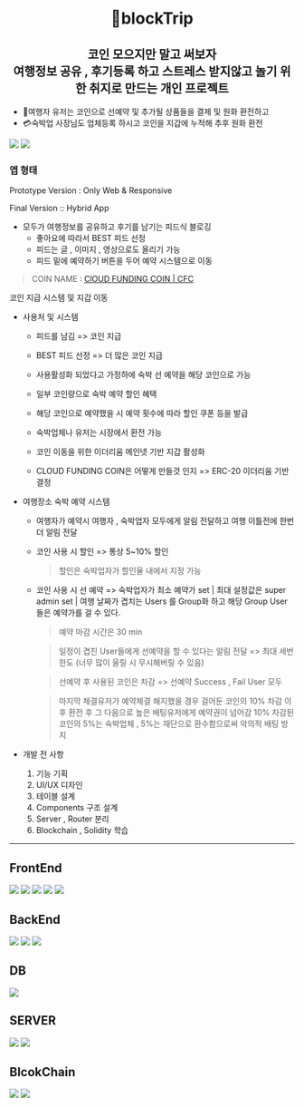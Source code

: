 <h1 align="center"> 🚐blockTrip</h1>

<h2 align="center">
  코인 모으지만 말고 써보자<br>
  여행정보 공유 , 후기등록 하고 스트레스 받지않고 놀기 위한 취지로 만드는 개인 프로젝트
</h2>  

<ul>
  <li>📅여행자 유저는 코인으로 선예약 및 추가될 상품들을 결제 및 원화 환전하고</li>
  <li>💳숙박업 사장님도 업체등록 하시고 코인을 지갑에 누적해 추후 원화 환전 </li>
</ul>
 

<span><img src="https://img.shields.io/badge/Project-black?style=for-the-badge" /></span>
<span><img src="https://img.shields.io/badge/blockTrip-07cdf0?style=for-the-badge" /></span>

 <div>
 <h3>앱 형태</h3>
 <p>Prototype Version : Only Web & Responsive </p>
 <p>Final Version :: Hybrid App</p>
 </div>
 
 
- 모두가 여행정보를 공유하고 후기를 남기는 피드식 블로깅  
  - 좋아요에 따라서 BEST 피드 선정
  - 피드는 글 , 이미지 , 영상으로도 올리기 가능
  - 피드 밑에 예약하기 버튼을 두어 예약 시스템으로 이동

 >COIN NAME : <a href="https://github.com/tjehdgur1500/CloudFundingcoin">ClOUD FUNDING COIN | CFC</a>
 <p>코인 지급 시스템 및 지갑 이동</p>

- 사용처 및 시스템
  - 피드를 남김 => 코인 지급
  - BEST 피드 선정 => 더 많은 코인 지급
  - 사용활성화 되었다고 가정하에 숙박 선 예약을 해당 코인으로 가능
  - 일부 코인량으로 숙박 예약 할인 혜택
  - 해당 코인으로 예약했을 시 예약 횟수에 따라 할인 쿠폰 등을 발급
  - 숙박업체나 유저는 시장에서 환전 가능

  - 코인 이동을 위한 이더리움 메인넷 기반 지갑 활성화
  - CLOUD FUNDING COIN은 어떻게 만들것 인지 => ERC-20 이더리움 기반 결정
  
- 여행장소 숙박 예약 시스템 
  - 여행자가 예약시 여행자 , 숙박업자 모두에게 알림 전달하고 여행 이틀전에 한번더 알림 전달
  - 코인 사용 시 할인 => 통상 5~10% 할인
    > 할인은 숙박업자가 할인율 내에서 지정 가능     

  - 코인 사용 시 선 예약 => 숙박업자가 최소 예약가 set | 최대 설정값은 super admin set | 여행 날짜가 겹치는 Users 를 Group화 하고 해당 Group User 들은 예약가를 걸 수 있다.
    > 예약 마감 시간은 30 min
    
    > 일정이 겹친 User들에게 선예약을 할 수 있다는 알림 전달 => 최대 세번 한도 (너무 많이 울릴 시 무시해버릴 수 있음)

    > 선예약 후 사용된 코인은 차감 => 선예약 Success , Fail User 모두

    > 마지막 체결유저가 예약체결 해지했을 경우
    > 걸어둔 코인의 10% 차감 이후 환전 후 그 다음으로 높은 배팅유저에게 예약권이 넘어감
    > 10% 차감된 코인의 5%는 숙박업체 , 5%는 재단으로 환수함으로써 악의적 배팅 방지




- 개발 전 사항
  
  1. 기능 기획 
  2. UI/UX 디자인
  3. 테이블 설계
  4. Components 구조 설계
  5. Server , Router 분리
  6. Blockchain , Solidity 학습 

---

## FrontEnd
<span><img src="https://img.shields.io/badge/FrontEnd-TypeScript-%233178C6?style=for-the-badge&logo=typescript" /></span>
<span><img src="https://img.shields.io/badge/FrontEnd-React-%2361DAFB?style=for-the-badge&logo=react" /></span>
<span><img src="https://img.shields.io/badge/FrontEnd-Storybook-%23FF4785?style=for-the-badge&logo=storybook" /></span>
<span><img src="https://img.shields.io/badge/FrontEnd-recoil-%230078D4?style=for-the-badge&logo=recoil" /></span>
<span><img src="https://img.shields.io/badge/FrontEnd-styledcomponents-%23DB7093?style=for-the-badge" /></span>

## BackEnd

<span><img src="https://img.shields.io/badge/Backend-Node.js-%23339933?style=for-the-badge&logo=node.js" /></span>
<span><img src="https://img.shields.io/badge/Backend-express-%23000000?style=for-the-badge&logo=express" /></span>
<span><img src="https://img.shields.io/badge/Backend-docker-%232496ED?style=for-the-badge&logo=docker" /></span>

## DB

<img src="https://img.shields.io/badge/DB-mysql-%234479A1?style=for-the-badge&logo=mysql" /><br>

## SERVER
<span><img src="https://img.shields.io/badge/AWS-EC2-%23FF9900?style=for-the-badge&logo=AWS" /></span>
<span><img src="https://img.shields.io/badge/AWS-S3-%23FF9900?style=for-the-badge&logo=AWS" /></span>

## BlcokChain

<span><img src="https://img.shields.io/badge/BlockChain-Solidity-363636?style=for-the-badge&logo=Solidity"/></span>
<span><img src="https://img.shields.io/badge/BlockChain-Klaytn-363636?style=for-the-badge&logo=Klaytn"/></span>

